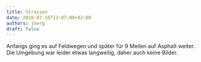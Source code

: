 ```yaml
---
title: Strassen
date: 2018-07-16T12:07:00+02:00
authors: joerg
draft: false
---
```


Anfangs ging es auf Feldwegen und später für 9 Meilen auf Asphalt weiter. Die Umgebung war leider etwas langweilig, daher auch keine Bilder.



